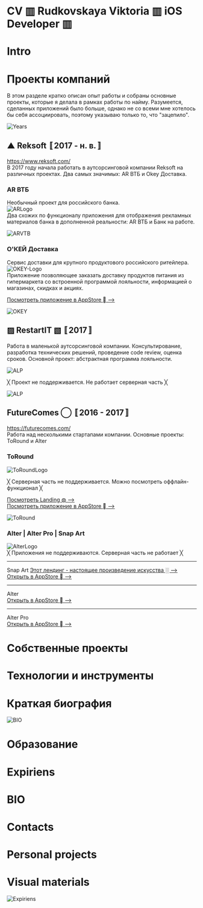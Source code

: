 # CV ▥ Rudkovskaya Viktoria ▥ iOS Developer ▥

# Intro

# Проекты компаний
В этом разделе  кратко описан опыт работы и собраны основные проекты, которые я делала в рамках работы по найму. Разумеется, сделанных приложений было больше, однако не со всеми мне хотелось бы себя ассоциировать, поэтому указываю только то, что "зацепило". 

![Years](https://github.com/VikRudkovskaya/CV/raw/master/Screens/exp-years.png)

## ▲ Reksoft 〚2017 - н. в.〛
https://www.reksoft.com/  
В 2017 году начала работать в аутсорсинговой компании Reksoft на различных проектах. Два самых значимых: AR ВТБ  и Okey Доставка.

### AR ВТБ
Необычный проект для российского банка.  
![ARLogo](https://github.com/VikRudkovskaya/CV/raw/master/Screens/Logo-ARVTB-v3.png)  
Два схожих по функционалу приложения для отображения рекламных материалов банка в дополненной реальности: AR ВТБ и Банк на работе.

![ARVTB](https://github.com/VikRudkovskaya/CV/raw/master/Screens/Exp-ARVTB-v4.png)  

### О'КЕЙ Доставка
Сервис доставки для крупного продуктового российского ритейлера.  
![OKEY-Logo](https://github.com/VikRudkovskaya/CV/raw/master/Screens/Logo-Okey-v3.png)  
Приложение позволяющее заказать доставку продуктов питания из гипермаркета со встроенной программой лояльности, информацией о магазинах, скидках и акциях.  

[Посмотреть приложение в AppStore  ⟶ ](https://apps.apple.com/ru/app/%D0%BE%D0%BA%D0%B5%D0%B9/id1087812169)  


![OKEY](https://github.com/VikRudkovskaya/CV/raw/master/Screens/Exp-Okey-v3.png)

## ▨ RestartIT ▧ 〚2017〛
Работа в маленькой аутсорсинговой компании. Консультирование, разработка технических решений, проведение code review, оценка сроков. Основной проект: абстрактная программа лояльности.  

![ALP](https://github.com/VikRudkovskaya/CV/raw/master/Screens/Logo-ALP-v2.png)  

╳ Проект не поддерживается. Не работает серверная часть ╳  

![ALP](https://github.com/VikRudkovskaya/CV/raw/master/Screens/Exp-AbstractLoyaltyProgramm-v4.png)

## FutureComes ◯ 〚2016 - 2017〛
https://futurecomes.com/  
Работа над несколькими стартапами компании. Основные проекты: ToRound и Alter  

### ToRound
![ToRoundLogo](https://github.com/VikRudkovskaya/CV/raw/master/Screens/Logo-ToRound-v4.png)  

╳ Серверная часть не поддерживается. Можно посмотреть оффлайн-функционал ╳  

[Посмотреть Landing ◍ ⟶ ](https://to-round.com)  
[Посмотреть приложение в AppStore  ⟶ ](https://apps.apple.com/ru/app/to-round-%D0%B2%D0%B8%D0%B7%D1%83%D0%B0%D0%BB%D1%8C%D0%BD%D1%8B%D0%B9-%D1%82%D1%83-%D0%B4%D1%83-%D0%BB%D0%B8%D1%81%D1%82/id1044638681)

![ToRound](https://github.com/VikRudkovskaya/CV/raw/master/Screens/Exp-ToRound-v0.png)  

### Alter | Alter Pro | Snap Art
![AlterLogo](https://github.com/VikRudkovskaya/CV/raw/master/Screens/Logo-Alter-v4.png)  
╳ Приложения не поддерживаются. Серверная часть не работает ╳   
___
Snap Art 
[Этот лендинг - настоящее произведение искусства ░ ⟶](https://apps.apple.com/app/id1189930338)
[Открыть в AppStore  ⟶](https://snapart.me/)  
___  
Alter  
[Открыть в AppStore  ⟶](https://apps.apple.com/us/app/alter-art-effects-and-photo-filters/id1130872295)  
___
Alter Pro  
[Открыть в AppStore  ⟶](https://apps.apple.com/us/app/alter-pro-high-resolution-artworks/id1160222526)

# Собственные проекты

# Технологии и инструменты

# Краткая биография
![BIO](https://github.com/VikRudkovskaya/CV/raw/master/Screens/BIO-v6.png)

# Образование

# Expiriens

# BIO

# Contacts

# Personal projects

# Visual materials
![Expiriens](https://github.com/VikRudkovskaya/CV/raw/master/Screens/Exp-Maket-v2.png)


